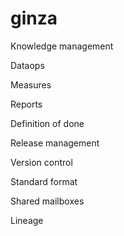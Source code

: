 # ginza

Knowledge management

Dataops

Measures

Reports

Definition of done

Release management

Version control

Standard format

Shared mailboxes

Lineage
